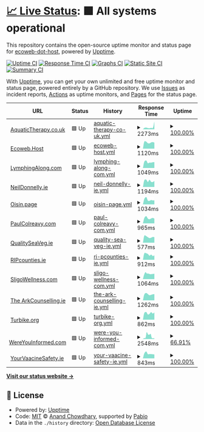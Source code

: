 # [📈 Live Status](https://ecoweb-dot-host.github.io/upptime): <!--live status--> **🟩 All systems operational**

This repository contains the open-source uptime monitor and status page for [ecoweb-dot-host](https://ecoweb-dot-host.github.io/upptime), powered by [Upptime](https://github.com/upptime/upptime).

[![Uptime CI](https://github.com/ecoweb-dot-host/upptime/workflows/Uptime%20CI/badge.svg)](https://github.com/ecoweb-dot-host/upptime/actions?query=workflow%3A%22Uptime+CI%22)
[![Response Time CI](https://github.com/ecoweb-dot-host/upptime/workflows/Response%20Time%20CI/badge.svg)](https://github.com/ecoweb-dot-host/upptime/actions?query=workflow%3A%22Response+Time+CI%22)
[![Graphs CI](https://github.com/ecoweb-dot-host/upptime/workflows/Graphs%20CI/badge.svg)](https://github.com/ecoweb-dot-host/upptime/actions?query=workflow%3A%22Graphs+CI%22)
[![Static Site CI](https://github.com/ecoweb-dot-host/upptime/workflows/Static%20Site%20CI/badge.svg)](https://github.com/ecoweb-dot-host/upptime/actions?query=workflow%3A%22Static+Site+CI%22)
[![Summary CI](https://github.com/ecoweb-dot-host/upptime/workflows/Summary%20CI/badge.svg)](https://github.com/ecoweb-dot-host/upptime/actions?query=workflow%3A%22Summary+CI%22)

With [Upptime](https://upptime.js.org), you can get your own unlimited and free uptime monitor and status page, powered entirely by a GitHub repository. We use [Issues](https://github.com/ecoweb-dot-host/upptime/issues) as incident reports, [Actions](https://github.com/ecoweb-dot-host/upptime/actions) as uptime monitors, and [Pages](https://ecoweb-dot-host.github.io/upptime) for the status page.

<!--start: status pages-->
<!-- This summary is generated by Upptime (https://github.com/upptime/upptime) -->
<!-- Do not edit this manually, your changes will be overwritten -->
<!-- prettier-ignore -->
| URL | Status | History | Response Time | Uptime |
| --- | ------ | ------- | ------------- | ------ |
| <img alt="" src="https://icons.duckduckgo.com/ip3/aquatictherapy.co.uk.ico" height="13"> [AquaticTherapy.co.uk](https://aquatictherapy.co.uk/) | 🟩 Up | [aquatic-therapy-co-uk.yml](https://github.com/ecoweb-dot-host/upptime/commits/HEAD/history/aquatic-therapy-co-uk.yml) | <details><summary><img alt="Response time graph" src="./graphs/aquatic-therapy-co-uk/response-time-week.png" height="20"> 2273ms</summary><br><a href="https://ecoweb-dot-host.github.io/upptime/history/aquatic-therapy-co-uk"><img alt="Response time 1287" src="https://img.shields.io/endpoint?url=https%3A%2F%2Fraw.githubusercontent.com%2Fecoweb-dot-host%2Fupptime%2FHEAD%2Fapi%2Faquatic-therapy-co-uk%2Fresponse-time.json"></a><br><a href="https://ecoweb-dot-host.github.io/upptime/history/aquatic-therapy-co-uk"><img alt="24-hour response time 1444" src="https://img.shields.io/endpoint?url=https%3A%2F%2Fraw.githubusercontent.com%2Fecoweb-dot-host%2Fupptime%2FHEAD%2Fapi%2Faquatic-therapy-co-uk%2Fresponse-time-day.json"></a><br><a href="https://ecoweb-dot-host.github.io/upptime/history/aquatic-therapy-co-uk"><img alt="7-day response time 2273" src="https://img.shields.io/endpoint?url=https%3A%2F%2Fraw.githubusercontent.com%2Fecoweb-dot-host%2Fupptime%2FHEAD%2Fapi%2Faquatic-therapy-co-uk%2Fresponse-time-week.json"></a><br><a href="https://ecoweb-dot-host.github.io/upptime/history/aquatic-therapy-co-uk"><img alt="30-day response time 1832" src="https://img.shields.io/endpoint?url=https%3A%2F%2Fraw.githubusercontent.com%2Fecoweb-dot-host%2Fupptime%2FHEAD%2Fapi%2Faquatic-therapy-co-uk%2Fresponse-time-month.json"></a><br><a href="https://ecoweb-dot-host.github.io/upptime/history/aquatic-therapy-co-uk"><img alt="1-year response time 1287" src="https://img.shields.io/endpoint?url=https%3A%2F%2Fraw.githubusercontent.com%2Fecoweb-dot-host%2Fupptime%2FHEAD%2Fapi%2Faquatic-therapy-co-uk%2Fresponse-time-year.json"></a></details> | <details><summary><a href="https://ecoweb-dot-host.github.io/upptime/history/aquatic-therapy-co-uk">100.00%</a></summary><a href="https://ecoweb-dot-host.github.io/upptime/history/aquatic-therapy-co-uk"><img alt="All-time uptime 100.00%" src="https://img.shields.io/endpoint?url=https%3A%2F%2Fraw.githubusercontent.com%2Fecoweb-dot-host%2Fupptime%2FHEAD%2Fapi%2Faquatic-therapy-co-uk%2Fuptime.json"></a><br><a href="https://ecoweb-dot-host.github.io/upptime/history/aquatic-therapy-co-uk"><img alt="24-hour uptime 100.00%" src="https://img.shields.io/endpoint?url=https%3A%2F%2Fraw.githubusercontent.com%2Fecoweb-dot-host%2Fupptime%2FHEAD%2Fapi%2Faquatic-therapy-co-uk%2Fuptime-day.json"></a><br><a href="https://ecoweb-dot-host.github.io/upptime/history/aquatic-therapy-co-uk"><img alt="7-day uptime 100.00%" src="https://img.shields.io/endpoint?url=https%3A%2F%2Fraw.githubusercontent.com%2Fecoweb-dot-host%2Fupptime%2FHEAD%2Fapi%2Faquatic-therapy-co-uk%2Fuptime-week.json"></a><br><a href="https://ecoweb-dot-host.github.io/upptime/history/aquatic-therapy-co-uk"><img alt="30-day uptime 100.00%" src="https://img.shields.io/endpoint?url=https%3A%2F%2Fraw.githubusercontent.com%2Fecoweb-dot-host%2Fupptime%2FHEAD%2Fapi%2Faquatic-therapy-co-uk%2Fuptime-month.json"></a><br><a href="https://ecoweb-dot-host.github.io/upptime/history/aquatic-therapy-co-uk"><img alt="1-year uptime 100.00%" src="https://img.shields.io/endpoint?url=https%3A%2F%2Fraw.githubusercontent.com%2Fecoweb-dot-host%2Fupptime%2FHEAD%2Fapi%2Faquatic-therapy-co-uk%2Fuptime-year.json"></a></details>
| <img alt="" src="https://icons.duckduckgo.com/ip3/ecoweb.host.ico" height="13"> [Ecoweb.Host](https://ecoweb.host/) | 🟩 Up | [ecoweb-host.yml](https://github.com/ecoweb-dot-host/upptime/commits/HEAD/history/ecoweb-host.yml) | <details><summary><img alt="Response time graph" src="./graphs/ecoweb-host/response-time-week.png" height="20"> 1120ms</summary><br><a href="https://ecoweb-dot-host.github.io/upptime/history/ecoweb-host"><img alt="Response time 1180" src="https://img.shields.io/endpoint?url=https%3A%2F%2Fraw.githubusercontent.com%2Fecoweb-dot-host%2Fupptime%2FHEAD%2Fapi%2Fecoweb-host%2Fresponse-time.json"></a><br><a href="https://ecoweb-dot-host.github.io/upptime/history/ecoweb-host"><img alt="24-hour response time 1201" src="https://img.shields.io/endpoint?url=https%3A%2F%2Fraw.githubusercontent.com%2Fecoweb-dot-host%2Fupptime%2FHEAD%2Fapi%2Fecoweb-host%2Fresponse-time-day.json"></a><br><a href="https://ecoweb-dot-host.github.io/upptime/history/ecoweb-host"><img alt="7-day response time 1120" src="https://img.shields.io/endpoint?url=https%3A%2F%2Fraw.githubusercontent.com%2Fecoweb-dot-host%2Fupptime%2FHEAD%2Fapi%2Fecoweb-host%2Fresponse-time-week.json"></a><br><a href="https://ecoweb-dot-host.github.io/upptime/history/ecoweb-host"><img alt="30-day response time 1082" src="https://img.shields.io/endpoint?url=https%3A%2F%2Fraw.githubusercontent.com%2Fecoweb-dot-host%2Fupptime%2FHEAD%2Fapi%2Fecoweb-host%2Fresponse-time-month.json"></a><br><a href="https://ecoweb-dot-host.github.io/upptime/history/ecoweb-host"><img alt="1-year response time 1180" src="https://img.shields.io/endpoint?url=https%3A%2F%2Fraw.githubusercontent.com%2Fecoweb-dot-host%2Fupptime%2FHEAD%2Fapi%2Fecoweb-host%2Fresponse-time-year.json"></a></details> | <details><summary><a href="https://ecoweb-dot-host.github.io/upptime/history/ecoweb-host">100.00%</a></summary><a href="https://ecoweb-dot-host.github.io/upptime/history/ecoweb-host"><img alt="All-time uptime 98.12%" src="https://img.shields.io/endpoint?url=https%3A%2F%2Fraw.githubusercontent.com%2Fecoweb-dot-host%2Fupptime%2FHEAD%2Fapi%2Fecoweb-host%2Fuptime.json"></a><br><a href="https://ecoweb-dot-host.github.io/upptime/history/ecoweb-host"><img alt="24-hour uptime 100.00%" src="https://img.shields.io/endpoint?url=https%3A%2F%2Fraw.githubusercontent.com%2Fecoweb-dot-host%2Fupptime%2FHEAD%2Fapi%2Fecoweb-host%2Fuptime-day.json"></a><br><a href="https://ecoweb-dot-host.github.io/upptime/history/ecoweb-host"><img alt="7-day uptime 100.00%" src="https://img.shields.io/endpoint?url=https%3A%2F%2Fraw.githubusercontent.com%2Fecoweb-dot-host%2Fupptime%2FHEAD%2Fapi%2Fecoweb-host%2Fuptime-week.json"></a><br><a href="https://ecoweb-dot-host.github.io/upptime/history/ecoweb-host"><img alt="30-day uptime 100.00%" src="https://img.shields.io/endpoint?url=https%3A%2F%2Fraw.githubusercontent.com%2Fecoweb-dot-host%2Fupptime%2FHEAD%2Fapi%2Fecoweb-host%2Fuptime-month.json"></a><br><a href="https://ecoweb-dot-host.github.io/upptime/history/ecoweb-host"><img alt="1-year uptime 98.12%" src="https://img.shields.io/endpoint?url=https%3A%2F%2Fraw.githubusercontent.com%2Fecoweb-dot-host%2Fupptime%2FHEAD%2Fapi%2Fecoweb-host%2Fuptime-year.json"></a></details>
| <img alt="" src="https://icons.duckduckgo.com/ip3/lymphingalong.com.ico" height="13"> [LymphingAlong.com](https://lymphingalong.com/) | 🟩 Up | [lymphing-along-com.yml](https://github.com/ecoweb-dot-host/upptime/commits/HEAD/history/lymphing-along-com.yml) | <details><summary><img alt="Response time graph" src="./graphs/lymphing-along-com/response-time-week.png" height="20"> 1049ms</summary><br><a href="https://ecoweb-dot-host.github.io/upptime/history/lymphing-along-com"><img alt="Response time 1082" src="https://img.shields.io/endpoint?url=https%3A%2F%2Fraw.githubusercontent.com%2Fecoweb-dot-host%2Fupptime%2FHEAD%2Fapi%2Flymphing-along-com%2Fresponse-time.json"></a><br><a href="https://ecoweb-dot-host.github.io/upptime/history/lymphing-along-com"><img alt="24-hour response time 1059" src="https://img.shields.io/endpoint?url=https%3A%2F%2Fraw.githubusercontent.com%2Fecoweb-dot-host%2Fupptime%2FHEAD%2Fapi%2Flymphing-along-com%2Fresponse-time-day.json"></a><br><a href="https://ecoweb-dot-host.github.io/upptime/history/lymphing-along-com"><img alt="7-day response time 1049" src="https://img.shields.io/endpoint?url=https%3A%2F%2Fraw.githubusercontent.com%2Fecoweb-dot-host%2Fupptime%2FHEAD%2Fapi%2Flymphing-along-com%2Fresponse-time-week.json"></a><br><a href="https://ecoweb-dot-host.github.io/upptime/history/lymphing-along-com"><img alt="30-day response time 1106" src="https://img.shields.io/endpoint?url=https%3A%2F%2Fraw.githubusercontent.com%2Fecoweb-dot-host%2Fupptime%2FHEAD%2Fapi%2Flymphing-along-com%2Fresponse-time-month.json"></a><br><a href="https://ecoweb-dot-host.github.io/upptime/history/lymphing-along-com"><img alt="1-year response time 1082" src="https://img.shields.io/endpoint?url=https%3A%2F%2Fraw.githubusercontent.com%2Fecoweb-dot-host%2Fupptime%2FHEAD%2Fapi%2Flymphing-along-com%2Fresponse-time-year.json"></a></details> | <details><summary><a href="https://ecoweb-dot-host.github.io/upptime/history/lymphing-along-com">100.00%</a></summary><a href="https://ecoweb-dot-host.github.io/upptime/history/lymphing-along-com"><img alt="All-time uptime 98.12%" src="https://img.shields.io/endpoint?url=https%3A%2F%2Fraw.githubusercontent.com%2Fecoweb-dot-host%2Fupptime%2FHEAD%2Fapi%2Flymphing-along-com%2Fuptime.json"></a><br><a href="https://ecoweb-dot-host.github.io/upptime/history/lymphing-along-com"><img alt="24-hour uptime 100.00%" src="https://img.shields.io/endpoint?url=https%3A%2F%2Fraw.githubusercontent.com%2Fecoweb-dot-host%2Fupptime%2FHEAD%2Fapi%2Flymphing-along-com%2Fuptime-day.json"></a><br><a href="https://ecoweb-dot-host.github.io/upptime/history/lymphing-along-com"><img alt="7-day uptime 100.00%" src="https://img.shields.io/endpoint?url=https%3A%2F%2Fraw.githubusercontent.com%2Fecoweb-dot-host%2Fupptime%2FHEAD%2Fapi%2Flymphing-along-com%2Fuptime-week.json"></a><br><a href="https://ecoweb-dot-host.github.io/upptime/history/lymphing-along-com"><img alt="30-day uptime 100.00%" src="https://img.shields.io/endpoint?url=https%3A%2F%2Fraw.githubusercontent.com%2Fecoweb-dot-host%2Fupptime%2FHEAD%2Fapi%2Flymphing-along-com%2Fuptime-month.json"></a><br><a href="https://ecoweb-dot-host.github.io/upptime/history/lymphing-along-com"><img alt="1-year uptime 98.12%" src="https://img.shields.io/endpoint?url=https%3A%2F%2Fraw.githubusercontent.com%2Fecoweb-dot-host%2Fupptime%2FHEAD%2Fapi%2Flymphing-along-com%2Fuptime-year.json"></a></details>
| <img alt="" src="https://icons.duckduckgo.com/ip3/neildonnelly.ie.ico" height="13"> [NeilDonnelly.ie](https://neildonnelly.ie/) | 🟩 Up | [neil-donnelly-ie.yml](https://github.com/ecoweb-dot-host/upptime/commits/HEAD/history/neil-donnelly-ie.yml) | <details><summary><img alt="Response time graph" src="./graphs/neil-donnelly-ie/response-time-week.png" height="20"> 1194ms</summary><br><a href="https://ecoweb-dot-host.github.io/upptime/history/neil-donnelly-ie"><img alt="Response time 1709" src="https://img.shields.io/endpoint?url=https%3A%2F%2Fraw.githubusercontent.com%2Fecoweb-dot-host%2Fupptime%2FHEAD%2Fapi%2Fneil-donnelly-ie%2Fresponse-time.json"></a><br><a href="https://ecoweb-dot-host.github.io/upptime/history/neil-donnelly-ie"><img alt="24-hour response time 1032" src="https://img.shields.io/endpoint?url=https%3A%2F%2Fraw.githubusercontent.com%2Fecoweb-dot-host%2Fupptime%2FHEAD%2Fapi%2Fneil-donnelly-ie%2Fresponse-time-day.json"></a><br><a href="https://ecoweb-dot-host.github.io/upptime/history/neil-donnelly-ie"><img alt="7-day response time 1194" src="https://img.shields.io/endpoint?url=https%3A%2F%2Fraw.githubusercontent.com%2Fecoweb-dot-host%2Fupptime%2FHEAD%2Fapi%2Fneil-donnelly-ie%2Fresponse-time-week.json"></a><br><a href="https://ecoweb-dot-host.github.io/upptime/history/neil-donnelly-ie"><img alt="30-day response time 1491" src="https://img.shields.io/endpoint?url=https%3A%2F%2Fraw.githubusercontent.com%2Fecoweb-dot-host%2Fupptime%2FHEAD%2Fapi%2Fneil-donnelly-ie%2Fresponse-time-month.json"></a><br><a href="https://ecoweb-dot-host.github.io/upptime/history/neil-donnelly-ie"><img alt="1-year response time 1709" src="https://img.shields.io/endpoint?url=https%3A%2F%2Fraw.githubusercontent.com%2Fecoweb-dot-host%2Fupptime%2FHEAD%2Fapi%2Fneil-donnelly-ie%2Fresponse-time-year.json"></a></details> | <details><summary><a href="https://ecoweb-dot-host.github.io/upptime/history/neil-donnelly-ie">100.00%</a></summary><a href="https://ecoweb-dot-host.github.io/upptime/history/neil-donnelly-ie"><img alt="All-time uptime 100.00%" src="https://img.shields.io/endpoint?url=https%3A%2F%2Fraw.githubusercontent.com%2Fecoweb-dot-host%2Fupptime%2FHEAD%2Fapi%2Fneil-donnelly-ie%2Fuptime.json"></a><br><a href="https://ecoweb-dot-host.github.io/upptime/history/neil-donnelly-ie"><img alt="24-hour uptime 100.00%" src="https://img.shields.io/endpoint?url=https%3A%2F%2Fraw.githubusercontent.com%2Fecoweb-dot-host%2Fupptime%2FHEAD%2Fapi%2Fneil-donnelly-ie%2Fuptime-day.json"></a><br><a href="https://ecoweb-dot-host.github.io/upptime/history/neil-donnelly-ie"><img alt="7-day uptime 100.00%" src="https://img.shields.io/endpoint?url=https%3A%2F%2Fraw.githubusercontent.com%2Fecoweb-dot-host%2Fupptime%2FHEAD%2Fapi%2Fneil-donnelly-ie%2Fuptime-week.json"></a><br><a href="https://ecoweb-dot-host.github.io/upptime/history/neil-donnelly-ie"><img alt="30-day uptime 100.00%" src="https://img.shields.io/endpoint?url=https%3A%2F%2Fraw.githubusercontent.com%2Fecoweb-dot-host%2Fupptime%2FHEAD%2Fapi%2Fneil-donnelly-ie%2Fuptime-month.json"></a><br><a href="https://ecoweb-dot-host.github.io/upptime/history/neil-donnelly-ie"><img alt="1-year uptime 100.00%" src="https://img.shields.io/endpoint?url=https%3A%2F%2Fraw.githubusercontent.com%2Fecoweb-dot-host%2Fupptime%2FHEAD%2Fapi%2Fneil-donnelly-ie%2Fuptime-year.json"></a></details>
| <img alt="" src="https://icons.duckduckgo.com/ip3/oisin.page.ico" height="13"> [Oisin.page](https://oisin.page) | 🟩 Up | [oisin-page.yml](https://github.com/ecoweb-dot-host/upptime/commits/HEAD/history/oisin-page.yml) | <details><summary><img alt="Response time graph" src="./graphs/oisin-page/response-time-week.png" height="20"> 1034ms</summary><br><a href="https://ecoweb-dot-host.github.io/upptime/history/oisin-page"><img alt="Response time 1194" src="https://img.shields.io/endpoint?url=https%3A%2F%2Fraw.githubusercontent.com%2Fecoweb-dot-host%2Fupptime%2FHEAD%2Fapi%2Foisin-page%2Fresponse-time.json"></a><br><a href="https://ecoweb-dot-host.github.io/upptime/history/oisin-page"><img alt="24-hour response time 938" src="https://img.shields.io/endpoint?url=https%3A%2F%2Fraw.githubusercontent.com%2Fecoweb-dot-host%2Fupptime%2FHEAD%2Fapi%2Foisin-page%2Fresponse-time-day.json"></a><br><a href="https://ecoweb-dot-host.github.io/upptime/history/oisin-page"><img alt="7-day response time 1034" src="https://img.shields.io/endpoint?url=https%3A%2F%2Fraw.githubusercontent.com%2Fecoweb-dot-host%2Fupptime%2FHEAD%2Fapi%2Foisin-page%2Fresponse-time-week.json"></a><br><a href="https://ecoweb-dot-host.github.io/upptime/history/oisin-page"><img alt="30-day response time 1174" src="https://img.shields.io/endpoint?url=https%3A%2F%2Fraw.githubusercontent.com%2Fecoweb-dot-host%2Fupptime%2FHEAD%2Fapi%2Foisin-page%2Fresponse-time-month.json"></a><br><a href="https://ecoweb-dot-host.github.io/upptime/history/oisin-page"><img alt="1-year response time 1194" src="https://img.shields.io/endpoint?url=https%3A%2F%2Fraw.githubusercontent.com%2Fecoweb-dot-host%2Fupptime%2FHEAD%2Fapi%2Foisin-page%2Fresponse-time-year.json"></a></details> | <details><summary><a href="https://ecoweb-dot-host.github.io/upptime/history/oisin-page">100.00%</a></summary><a href="https://ecoweb-dot-host.github.io/upptime/history/oisin-page"><img alt="All-time uptime 99.97%" src="https://img.shields.io/endpoint?url=https%3A%2F%2Fraw.githubusercontent.com%2Fecoweb-dot-host%2Fupptime%2FHEAD%2Fapi%2Foisin-page%2Fuptime.json"></a><br><a href="https://ecoweb-dot-host.github.io/upptime/history/oisin-page"><img alt="24-hour uptime 100.00%" src="https://img.shields.io/endpoint?url=https%3A%2F%2Fraw.githubusercontent.com%2Fecoweb-dot-host%2Fupptime%2FHEAD%2Fapi%2Foisin-page%2Fuptime-day.json"></a><br><a href="https://ecoweb-dot-host.github.io/upptime/history/oisin-page"><img alt="7-day uptime 100.00%" src="https://img.shields.io/endpoint?url=https%3A%2F%2Fraw.githubusercontent.com%2Fecoweb-dot-host%2Fupptime%2FHEAD%2Fapi%2Foisin-page%2Fuptime-week.json"></a><br><a href="https://ecoweb-dot-host.github.io/upptime/history/oisin-page"><img alt="30-day uptime 99.94%" src="https://img.shields.io/endpoint?url=https%3A%2F%2Fraw.githubusercontent.com%2Fecoweb-dot-host%2Fupptime%2FHEAD%2Fapi%2Foisin-page%2Fuptime-month.json"></a><br><a href="https://ecoweb-dot-host.github.io/upptime/history/oisin-page"><img alt="1-year uptime 99.97%" src="https://img.shields.io/endpoint?url=https%3A%2F%2Fraw.githubusercontent.com%2Fecoweb-dot-host%2Fupptime%2FHEAD%2Fapi%2Foisin-page%2Fuptime-year.json"></a></details>
| <img alt="" src="https://icons.duckduckgo.com/ip3/paulcolreavy.com.ico" height="13"> [PaulColreavy.com](https://paulcolreavy.com/) | 🟩 Up | [paul-colreavy-com.yml](https://github.com/ecoweb-dot-host/upptime/commits/HEAD/history/paul-colreavy-com.yml) | <details><summary><img alt="Response time graph" src="./graphs/paul-colreavy-com/response-time-week.png" height="20"> 965ms</summary><br><a href="https://ecoweb-dot-host.github.io/upptime/history/paul-colreavy-com"><img alt="Response time 1231" src="https://img.shields.io/endpoint?url=https%3A%2F%2Fraw.githubusercontent.com%2Fecoweb-dot-host%2Fupptime%2FHEAD%2Fapi%2Fpaul-colreavy-com%2Fresponse-time.json"></a><br><a href="https://ecoweb-dot-host.github.io/upptime/history/paul-colreavy-com"><img alt="24-hour response time 1126" src="https://img.shields.io/endpoint?url=https%3A%2F%2Fraw.githubusercontent.com%2Fecoweb-dot-host%2Fupptime%2FHEAD%2Fapi%2Fpaul-colreavy-com%2Fresponse-time-day.json"></a><br><a href="https://ecoweb-dot-host.github.io/upptime/history/paul-colreavy-com"><img alt="7-day response time 965" src="https://img.shields.io/endpoint?url=https%3A%2F%2Fraw.githubusercontent.com%2Fecoweb-dot-host%2Fupptime%2FHEAD%2Fapi%2Fpaul-colreavy-com%2Fresponse-time-week.json"></a><br><a href="https://ecoweb-dot-host.github.io/upptime/history/paul-colreavy-com"><img alt="30-day response time 1147" src="https://img.shields.io/endpoint?url=https%3A%2F%2Fraw.githubusercontent.com%2Fecoweb-dot-host%2Fupptime%2FHEAD%2Fapi%2Fpaul-colreavy-com%2Fresponse-time-month.json"></a><br><a href="https://ecoweb-dot-host.github.io/upptime/history/paul-colreavy-com"><img alt="1-year response time 1231" src="https://img.shields.io/endpoint?url=https%3A%2F%2Fraw.githubusercontent.com%2Fecoweb-dot-host%2Fupptime%2FHEAD%2Fapi%2Fpaul-colreavy-com%2Fresponse-time-year.json"></a></details> | <details><summary><a href="https://ecoweb-dot-host.github.io/upptime/history/paul-colreavy-com">100.00%</a></summary><a href="https://ecoweb-dot-host.github.io/upptime/history/paul-colreavy-com"><img alt="All-time uptime 100.00%" src="https://img.shields.io/endpoint?url=https%3A%2F%2Fraw.githubusercontent.com%2Fecoweb-dot-host%2Fupptime%2FHEAD%2Fapi%2Fpaul-colreavy-com%2Fuptime.json"></a><br><a href="https://ecoweb-dot-host.github.io/upptime/history/paul-colreavy-com"><img alt="24-hour uptime 100.00%" src="https://img.shields.io/endpoint?url=https%3A%2F%2Fraw.githubusercontent.com%2Fecoweb-dot-host%2Fupptime%2FHEAD%2Fapi%2Fpaul-colreavy-com%2Fuptime-day.json"></a><br><a href="https://ecoweb-dot-host.github.io/upptime/history/paul-colreavy-com"><img alt="7-day uptime 100.00%" src="https://img.shields.io/endpoint?url=https%3A%2F%2Fraw.githubusercontent.com%2Fecoweb-dot-host%2Fupptime%2FHEAD%2Fapi%2Fpaul-colreavy-com%2Fuptime-week.json"></a><br><a href="https://ecoweb-dot-host.github.io/upptime/history/paul-colreavy-com"><img alt="30-day uptime 100.00%" src="https://img.shields.io/endpoint?url=https%3A%2F%2Fraw.githubusercontent.com%2Fecoweb-dot-host%2Fupptime%2FHEAD%2Fapi%2Fpaul-colreavy-com%2Fuptime-month.json"></a><br><a href="https://ecoweb-dot-host.github.io/upptime/history/paul-colreavy-com"><img alt="1-year uptime 100.00%" src="https://img.shields.io/endpoint?url=https%3A%2F%2Fraw.githubusercontent.com%2Fecoweb-dot-host%2Fupptime%2FHEAD%2Fapi%2Fpaul-colreavy-com%2Fuptime-year.json"></a></details>
| <img alt="" src="https://icons.duckduckgo.com/ip3/qualityseaveg.ie.ico" height="13"> [QualitySeaVeg.ie](https://qualityseaveg.ie/) | 🟩 Up | [quality-sea-veg-ie.yml](https://github.com/ecoweb-dot-host/upptime/commits/HEAD/history/quality-sea-veg-ie.yml) | <details><summary><img alt="Response time graph" src="./graphs/quality-sea-veg-ie/response-time-week.png" height="20"> 577ms</summary><br><a href="https://ecoweb-dot-host.github.io/upptime/history/quality-sea-veg-ie"><img alt="Response time 614" src="https://img.shields.io/endpoint?url=https%3A%2F%2Fraw.githubusercontent.com%2Fecoweb-dot-host%2Fupptime%2FHEAD%2Fapi%2Fquality-sea-veg-ie%2Fresponse-time.json"></a><br><a href="https://ecoweb-dot-host.github.io/upptime/history/quality-sea-veg-ie"><img alt="24-hour response time 623" src="https://img.shields.io/endpoint?url=https%3A%2F%2Fraw.githubusercontent.com%2Fecoweb-dot-host%2Fupptime%2FHEAD%2Fapi%2Fquality-sea-veg-ie%2Fresponse-time-day.json"></a><br><a href="https://ecoweb-dot-host.github.io/upptime/history/quality-sea-veg-ie"><img alt="7-day response time 577" src="https://img.shields.io/endpoint?url=https%3A%2F%2Fraw.githubusercontent.com%2Fecoweb-dot-host%2Fupptime%2FHEAD%2Fapi%2Fquality-sea-veg-ie%2Fresponse-time-week.json"></a><br><a href="https://ecoweb-dot-host.github.io/upptime/history/quality-sea-veg-ie"><img alt="30-day response time 620" src="https://img.shields.io/endpoint?url=https%3A%2F%2Fraw.githubusercontent.com%2Fecoweb-dot-host%2Fupptime%2FHEAD%2Fapi%2Fquality-sea-veg-ie%2Fresponse-time-month.json"></a><br><a href="https://ecoweb-dot-host.github.io/upptime/history/quality-sea-veg-ie"><img alt="1-year response time 614" src="https://img.shields.io/endpoint?url=https%3A%2F%2Fraw.githubusercontent.com%2Fecoweb-dot-host%2Fupptime%2FHEAD%2Fapi%2Fquality-sea-veg-ie%2Fresponse-time-year.json"></a></details> | <details><summary><a href="https://ecoweb-dot-host.github.io/upptime/history/quality-sea-veg-ie">100.00%</a></summary><a href="https://ecoweb-dot-host.github.io/upptime/history/quality-sea-veg-ie"><img alt="All-time uptime 99.93%" src="https://img.shields.io/endpoint?url=https%3A%2F%2Fraw.githubusercontent.com%2Fecoweb-dot-host%2Fupptime%2FHEAD%2Fapi%2Fquality-sea-veg-ie%2Fuptime.json"></a><br><a href="https://ecoweb-dot-host.github.io/upptime/history/quality-sea-veg-ie"><img alt="24-hour uptime 100.00%" src="https://img.shields.io/endpoint?url=https%3A%2F%2Fraw.githubusercontent.com%2Fecoweb-dot-host%2Fupptime%2FHEAD%2Fapi%2Fquality-sea-veg-ie%2Fuptime-day.json"></a><br><a href="https://ecoweb-dot-host.github.io/upptime/history/quality-sea-veg-ie"><img alt="7-day uptime 100.00%" src="https://img.shields.io/endpoint?url=https%3A%2F%2Fraw.githubusercontent.com%2Fecoweb-dot-host%2Fupptime%2FHEAD%2Fapi%2Fquality-sea-veg-ie%2Fuptime-week.json"></a><br><a href="https://ecoweb-dot-host.github.io/upptime/history/quality-sea-veg-ie"><img alt="30-day uptime 100.00%" src="https://img.shields.io/endpoint?url=https%3A%2F%2Fraw.githubusercontent.com%2Fecoweb-dot-host%2Fupptime%2FHEAD%2Fapi%2Fquality-sea-veg-ie%2Fuptime-month.json"></a><br><a href="https://ecoweb-dot-host.github.io/upptime/history/quality-sea-veg-ie"><img alt="1-year uptime 99.93%" src="https://img.shields.io/endpoint?url=https%3A%2F%2Fraw.githubusercontent.com%2Fecoweb-dot-host%2Fupptime%2FHEAD%2Fapi%2Fquality-sea-veg-ie%2Fuptime-year.json"></a></details>
| <img alt="" src="https://icons.duckduckgo.com/ip3/ripcounties.ie.ico" height="13"> [RIPcounties.ie](https://ripcounties.ie/) | 🟩 Up | [ri-pcounties-ie.yml](https://github.com/ecoweb-dot-host/upptime/commits/HEAD/history/ri-pcounties-ie.yml) | <details><summary><img alt="Response time graph" src="./graphs/ri-pcounties-ie/response-time-week.png" height="20"> 912ms</summary><br><a href="https://ecoweb-dot-host.github.io/upptime/history/ri-pcounties-ie"><img alt="Response time 1002" src="https://img.shields.io/endpoint?url=https%3A%2F%2Fraw.githubusercontent.com%2Fecoweb-dot-host%2Fupptime%2FHEAD%2Fapi%2Fri-pcounties-ie%2Fresponse-time.json"></a><br><a href="https://ecoweb-dot-host.github.io/upptime/history/ri-pcounties-ie"><img alt="24-hour response time 1024" src="https://img.shields.io/endpoint?url=https%3A%2F%2Fraw.githubusercontent.com%2Fecoweb-dot-host%2Fupptime%2FHEAD%2Fapi%2Fri-pcounties-ie%2Fresponse-time-day.json"></a><br><a href="https://ecoweb-dot-host.github.io/upptime/history/ri-pcounties-ie"><img alt="7-day response time 912" src="https://img.shields.io/endpoint?url=https%3A%2F%2Fraw.githubusercontent.com%2Fecoweb-dot-host%2Fupptime%2FHEAD%2Fapi%2Fri-pcounties-ie%2Fresponse-time-week.json"></a><br><a href="https://ecoweb-dot-host.github.io/upptime/history/ri-pcounties-ie"><img alt="30-day response time 964" src="https://img.shields.io/endpoint?url=https%3A%2F%2Fraw.githubusercontent.com%2Fecoweb-dot-host%2Fupptime%2FHEAD%2Fapi%2Fri-pcounties-ie%2Fresponse-time-month.json"></a><br><a href="https://ecoweb-dot-host.github.io/upptime/history/ri-pcounties-ie"><img alt="1-year response time 1002" src="https://img.shields.io/endpoint?url=https%3A%2F%2Fraw.githubusercontent.com%2Fecoweb-dot-host%2Fupptime%2FHEAD%2Fapi%2Fri-pcounties-ie%2Fresponse-time-year.json"></a></details> | <details><summary><a href="https://ecoweb-dot-host.github.io/upptime/history/ri-pcounties-ie">100.00%</a></summary><a href="https://ecoweb-dot-host.github.io/upptime/history/ri-pcounties-ie"><img alt="All-time uptime 94.59%" src="https://img.shields.io/endpoint?url=https%3A%2F%2Fraw.githubusercontent.com%2Fecoweb-dot-host%2Fupptime%2FHEAD%2Fapi%2Fri-pcounties-ie%2Fuptime.json"></a><br><a href="https://ecoweb-dot-host.github.io/upptime/history/ri-pcounties-ie"><img alt="24-hour uptime 100.00%" src="https://img.shields.io/endpoint?url=https%3A%2F%2Fraw.githubusercontent.com%2Fecoweb-dot-host%2Fupptime%2FHEAD%2Fapi%2Fri-pcounties-ie%2Fuptime-day.json"></a><br><a href="https://ecoweb-dot-host.github.io/upptime/history/ri-pcounties-ie"><img alt="7-day uptime 100.00%" src="https://img.shields.io/endpoint?url=https%3A%2F%2Fraw.githubusercontent.com%2Fecoweb-dot-host%2Fupptime%2FHEAD%2Fapi%2Fri-pcounties-ie%2Fuptime-week.json"></a><br><a href="https://ecoweb-dot-host.github.io/upptime/history/ri-pcounties-ie"><img alt="30-day uptime 100.00%" src="https://img.shields.io/endpoint?url=https%3A%2F%2Fraw.githubusercontent.com%2Fecoweb-dot-host%2Fupptime%2FHEAD%2Fapi%2Fri-pcounties-ie%2Fuptime-month.json"></a><br><a href="https://ecoweb-dot-host.github.io/upptime/history/ri-pcounties-ie"><img alt="1-year uptime 94.59%" src="https://img.shields.io/endpoint?url=https%3A%2F%2Fraw.githubusercontent.com%2Fecoweb-dot-host%2Fupptime%2FHEAD%2Fapi%2Fri-pcounties-ie%2Fuptime-year.json"></a></details>
| <img alt="" src="https://icons.duckduckgo.com/ip3/sligowellness.com.ico" height="13"> [SligoWellness.com](https://sligowellness.com/) | 🟩 Up | [sligo-wellness-com.yml](https://github.com/ecoweb-dot-host/upptime/commits/HEAD/history/sligo-wellness-com.yml) | <details><summary><img alt="Response time graph" src="./graphs/sligo-wellness-com/response-time-week.png" height="20"> 1064ms</summary><br><a href="https://ecoweb-dot-host.github.io/upptime/history/sligo-wellness-com"><img alt="Response time 1396" src="https://img.shields.io/endpoint?url=https%3A%2F%2Fraw.githubusercontent.com%2Fecoweb-dot-host%2Fupptime%2FHEAD%2Fapi%2Fsligo-wellness-com%2Fresponse-time.json"></a><br><a href="https://ecoweb-dot-host.github.io/upptime/history/sligo-wellness-com"><img alt="24-hour response time 984" src="https://img.shields.io/endpoint?url=https%3A%2F%2Fraw.githubusercontent.com%2Fecoweb-dot-host%2Fupptime%2FHEAD%2Fapi%2Fsligo-wellness-com%2Fresponse-time-day.json"></a><br><a href="https://ecoweb-dot-host.github.io/upptime/history/sligo-wellness-com"><img alt="7-day response time 1064" src="https://img.shields.io/endpoint?url=https%3A%2F%2Fraw.githubusercontent.com%2Fecoweb-dot-host%2Fupptime%2FHEAD%2Fapi%2Fsligo-wellness-com%2Fresponse-time-week.json"></a><br><a href="https://ecoweb-dot-host.github.io/upptime/history/sligo-wellness-com"><img alt="30-day response time 1112" src="https://img.shields.io/endpoint?url=https%3A%2F%2Fraw.githubusercontent.com%2Fecoweb-dot-host%2Fupptime%2FHEAD%2Fapi%2Fsligo-wellness-com%2Fresponse-time-month.json"></a><br><a href="https://ecoweb-dot-host.github.io/upptime/history/sligo-wellness-com"><img alt="1-year response time 1396" src="https://img.shields.io/endpoint?url=https%3A%2F%2Fraw.githubusercontent.com%2Fecoweb-dot-host%2Fupptime%2FHEAD%2Fapi%2Fsligo-wellness-com%2Fresponse-time-year.json"></a></details> | <details><summary><a href="https://ecoweb-dot-host.github.io/upptime/history/sligo-wellness-com">100.00%</a></summary><a href="https://ecoweb-dot-host.github.io/upptime/history/sligo-wellness-com"><img alt="All-time uptime 99.96%" src="https://img.shields.io/endpoint?url=https%3A%2F%2Fraw.githubusercontent.com%2Fecoweb-dot-host%2Fupptime%2FHEAD%2Fapi%2Fsligo-wellness-com%2Fuptime.json"></a><br><a href="https://ecoweb-dot-host.github.io/upptime/history/sligo-wellness-com"><img alt="24-hour uptime 100.00%" src="https://img.shields.io/endpoint?url=https%3A%2F%2Fraw.githubusercontent.com%2Fecoweb-dot-host%2Fupptime%2FHEAD%2Fapi%2Fsligo-wellness-com%2Fuptime-day.json"></a><br><a href="https://ecoweb-dot-host.github.io/upptime/history/sligo-wellness-com"><img alt="7-day uptime 100.00%" src="https://img.shields.io/endpoint?url=https%3A%2F%2Fraw.githubusercontent.com%2Fecoweb-dot-host%2Fupptime%2FHEAD%2Fapi%2Fsligo-wellness-com%2Fuptime-week.json"></a><br><a href="https://ecoweb-dot-host.github.io/upptime/history/sligo-wellness-com"><img alt="30-day uptime 99.90%" src="https://img.shields.io/endpoint?url=https%3A%2F%2Fraw.githubusercontent.com%2Fecoweb-dot-host%2Fupptime%2FHEAD%2Fapi%2Fsligo-wellness-com%2Fuptime-month.json"></a><br><a href="https://ecoweb-dot-host.github.io/upptime/history/sligo-wellness-com"><img alt="1-year uptime 99.96%" src="https://img.shields.io/endpoint?url=https%3A%2F%2Fraw.githubusercontent.com%2Fecoweb-dot-host%2Fupptime%2FHEAD%2Fapi%2Fsligo-wellness-com%2Fuptime-year.json"></a></details>
| <img alt="" src="https://icons.duckduckgo.com/ip3/thearkcounselling.ie.ico" height="13"> [The ArkCounselling.ie](https://thearkcounselling.ie/) | 🟩 Up | [the-ark-counselling-ie.yml](https://github.com/ecoweb-dot-host/upptime/commits/HEAD/history/the-ark-counselling-ie.yml) | <details><summary><img alt="Response time graph" src="./graphs/the-ark-counselling-ie/response-time-week.png" height="20"> 1262ms</summary><br><a href="https://ecoweb-dot-host.github.io/upptime/history/the-ark-counselling-ie"><img alt="Response time 1135" src="https://img.shields.io/endpoint?url=https%3A%2F%2Fraw.githubusercontent.com%2Fecoweb-dot-host%2Fupptime%2FHEAD%2Fapi%2Fthe-ark-counselling-ie%2Fresponse-time.json"></a><br><a href="https://ecoweb-dot-host.github.io/upptime/history/the-ark-counselling-ie"><img alt="24-hour response time 1260" src="https://img.shields.io/endpoint?url=https%3A%2F%2Fraw.githubusercontent.com%2Fecoweb-dot-host%2Fupptime%2FHEAD%2Fapi%2Fthe-ark-counselling-ie%2Fresponse-time-day.json"></a><br><a href="https://ecoweb-dot-host.github.io/upptime/history/the-ark-counselling-ie"><img alt="7-day response time 1262" src="https://img.shields.io/endpoint?url=https%3A%2F%2Fraw.githubusercontent.com%2Fecoweb-dot-host%2Fupptime%2FHEAD%2Fapi%2Fthe-ark-counselling-ie%2Fresponse-time-week.json"></a><br><a href="https://ecoweb-dot-host.github.io/upptime/history/the-ark-counselling-ie"><img alt="30-day response time 1240" src="https://img.shields.io/endpoint?url=https%3A%2F%2Fraw.githubusercontent.com%2Fecoweb-dot-host%2Fupptime%2FHEAD%2Fapi%2Fthe-ark-counselling-ie%2Fresponse-time-month.json"></a><br><a href="https://ecoweb-dot-host.github.io/upptime/history/the-ark-counselling-ie"><img alt="1-year response time 1135" src="https://img.shields.io/endpoint?url=https%3A%2F%2Fraw.githubusercontent.com%2Fecoweb-dot-host%2Fupptime%2FHEAD%2Fapi%2Fthe-ark-counselling-ie%2Fresponse-time-year.json"></a></details> | <details><summary><a href="https://ecoweb-dot-host.github.io/upptime/history/the-ark-counselling-ie">100.00%</a></summary><a href="https://ecoweb-dot-host.github.io/upptime/history/the-ark-counselling-ie"><img alt="All-time uptime 100.00%" src="https://img.shields.io/endpoint?url=https%3A%2F%2Fraw.githubusercontent.com%2Fecoweb-dot-host%2Fupptime%2FHEAD%2Fapi%2Fthe-ark-counselling-ie%2Fuptime.json"></a><br><a href="https://ecoweb-dot-host.github.io/upptime/history/the-ark-counselling-ie"><img alt="24-hour uptime 100.00%" src="https://img.shields.io/endpoint?url=https%3A%2F%2Fraw.githubusercontent.com%2Fecoweb-dot-host%2Fupptime%2FHEAD%2Fapi%2Fthe-ark-counselling-ie%2Fuptime-day.json"></a><br><a href="https://ecoweb-dot-host.github.io/upptime/history/the-ark-counselling-ie"><img alt="7-day uptime 100.00%" src="https://img.shields.io/endpoint?url=https%3A%2F%2Fraw.githubusercontent.com%2Fecoweb-dot-host%2Fupptime%2FHEAD%2Fapi%2Fthe-ark-counselling-ie%2Fuptime-week.json"></a><br><a href="https://ecoweb-dot-host.github.io/upptime/history/the-ark-counselling-ie"><img alt="30-day uptime 100.00%" src="https://img.shields.io/endpoint?url=https%3A%2F%2Fraw.githubusercontent.com%2Fecoweb-dot-host%2Fupptime%2FHEAD%2Fapi%2Fthe-ark-counselling-ie%2Fuptime-month.json"></a><br><a href="https://ecoweb-dot-host.github.io/upptime/history/the-ark-counselling-ie"><img alt="1-year uptime 100.00%" src="https://img.shields.io/endpoint?url=https%3A%2F%2Fraw.githubusercontent.com%2Fecoweb-dot-host%2Fupptime%2FHEAD%2Fapi%2Fthe-ark-counselling-ie%2Fuptime-year.json"></a></details>
| <img alt="" src="https://icons.duckduckgo.com/ip3/turbike.org.ico" height="13"> [Turbike.org](https://turbike.org) | 🟩 Up | [turbike-org.yml](https://github.com/ecoweb-dot-host/upptime/commits/HEAD/history/turbike-org.yml) | <details><summary><img alt="Response time graph" src="./graphs/turbike-org/response-time-week.png" height="20"> 862ms</summary><br><a href="https://ecoweb-dot-host.github.io/upptime/history/turbike-org"><img alt="Response time 1108" src="https://img.shields.io/endpoint?url=https%3A%2F%2Fraw.githubusercontent.com%2Fecoweb-dot-host%2Fupptime%2FHEAD%2Fapi%2Fturbike-org%2Fresponse-time.json"></a><br><a href="https://ecoweb-dot-host.github.io/upptime/history/turbike-org"><img alt="24-hour response time 899" src="https://img.shields.io/endpoint?url=https%3A%2F%2Fraw.githubusercontent.com%2Fecoweb-dot-host%2Fupptime%2FHEAD%2Fapi%2Fturbike-org%2Fresponse-time-day.json"></a><br><a href="https://ecoweb-dot-host.github.io/upptime/history/turbike-org"><img alt="7-day response time 862" src="https://img.shields.io/endpoint?url=https%3A%2F%2Fraw.githubusercontent.com%2Fecoweb-dot-host%2Fupptime%2FHEAD%2Fapi%2Fturbike-org%2Fresponse-time-week.json"></a><br><a href="https://ecoweb-dot-host.github.io/upptime/history/turbike-org"><img alt="30-day response time 1102" src="https://img.shields.io/endpoint?url=https%3A%2F%2Fraw.githubusercontent.com%2Fecoweb-dot-host%2Fupptime%2FHEAD%2Fapi%2Fturbike-org%2Fresponse-time-month.json"></a><br><a href="https://ecoweb-dot-host.github.io/upptime/history/turbike-org"><img alt="1-year response time 1108" src="https://img.shields.io/endpoint?url=https%3A%2F%2Fraw.githubusercontent.com%2Fecoweb-dot-host%2Fupptime%2FHEAD%2Fapi%2Fturbike-org%2Fresponse-time-year.json"></a></details> | <details><summary><a href="https://ecoweb-dot-host.github.io/upptime/history/turbike-org">100.00%</a></summary><a href="https://ecoweb-dot-host.github.io/upptime/history/turbike-org"><img alt="All-time uptime 98.12%" src="https://img.shields.io/endpoint?url=https%3A%2F%2Fraw.githubusercontent.com%2Fecoweb-dot-host%2Fupptime%2FHEAD%2Fapi%2Fturbike-org%2Fuptime.json"></a><br><a href="https://ecoweb-dot-host.github.io/upptime/history/turbike-org"><img alt="24-hour uptime 100.00%" src="https://img.shields.io/endpoint?url=https%3A%2F%2Fraw.githubusercontent.com%2Fecoweb-dot-host%2Fupptime%2FHEAD%2Fapi%2Fturbike-org%2Fuptime-day.json"></a><br><a href="https://ecoweb-dot-host.github.io/upptime/history/turbike-org"><img alt="7-day uptime 100.00%" src="https://img.shields.io/endpoint?url=https%3A%2F%2Fraw.githubusercontent.com%2Fecoweb-dot-host%2Fupptime%2FHEAD%2Fapi%2Fturbike-org%2Fuptime-week.json"></a><br><a href="https://ecoweb-dot-host.github.io/upptime/history/turbike-org"><img alt="30-day uptime 100.00%" src="https://img.shields.io/endpoint?url=https%3A%2F%2Fraw.githubusercontent.com%2Fecoweb-dot-host%2Fupptime%2FHEAD%2Fapi%2Fturbike-org%2Fuptime-month.json"></a><br><a href="https://ecoweb-dot-host.github.io/upptime/history/turbike-org"><img alt="1-year uptime 98.12%" src="https://img.shields.io/endpoint?url=https%3A%2F%2Fraw.githubusercontent.com%2Fecoweb-dot-host%2Fupptime%2FHEAD%2Fapi%2Fturbike-org%2Fuptime-year.json"></a></details>
| <img alt="" src="https://icons.duckduckgo.com/ip3/wereyouinformed.com.ico" height="13"> [WereYouInformed.com](https://wereyouinformed.com/) | 🟩 Up | [were-you-informed-com.yml](https://github.com/ecoweb-dot-host/upptime/commits/HEAD/history/were-you-informed-com.yml) | <details><summary><img alt="Response time graph" src="./graphs/were-you-informed-com/response-time-week.png" height="20"> 2548ms</summary><br><a href="https://ecoweb-dot-host.github.io/upptime/history/were-you-informed-com"><img alt="Response time 3267" src="https://img.shields.io/endpoint?url=https%3A%2F%2Fraw.githubusercontent.com%2Fecoweb-dot-host%2Fupptime%2FHEAD%2Fapi%2Fwere-you-informed-com%2Fresponse-time.json"></a><br><a href="https://ecoweb-dot-host.github.io/upptime/history/were-you-informed-com"><img alt="24-hour response time 3409" src="https://img.shields.io/endpoint?url=https%3A%2F%2Fraw.githubusercontent.com%2Fecoweb-dot-host%2Fupptime%2FHEAD%2Fapi%2Fwere-you-informed-com%2Fresponse-time-day.json"></a><br><a href="https://ecoweb-dot-host.github.io/upptime/history/were-you-informed-com"><img alt="7-day response time 2548" src="https://img.shields.io/endpoint?url=https%3A%2F%2Fraw.githubusercontent.com%2Fecoweb-dot-host%2Fupptime%2FHEAD%2Fapi%2Fwere-you-informed-com%2Fresponse-time-week.json"></a><br><a href="https://ecoweb-dot-host.github.io/upptime/history/were-you-informed-com"><img alt="30-day response time 2858" src="https://img.shields.io/endpoint?url=https%3A%2F%2Fraw.githubusercontent.com%2Fecoweb-dot-host%2Fupptime%2FHEAD%2Fapi%2Fwere-you-informed-com%2Fresponse-time-month.json"></a><br><a href="https://ecoweb-dot-host.github.io/upptime/history/were-you-informed-com"><img alt="1-year response time 3267" src="https://img.shields.io/endpoint?url=https%3A%2F%2Fraw.githubusercontent.com%2Fecoweb-dot-host%2Fupptime%2FHEAD%2Fapi%2Fwere-you-informed-com%2Fresponse-time-year.json"></a></details> | <details><summary><a href="https://ecoweb-dot-host.github.io/upptime/history/were-you-informed-com">66.91%</a></summary><a href="https://ecoweb-dot-host.github.io/upptime/history/were-you-informed-com"><img alt="All-time uptime 71.22%" src="https://img.shields.io/endpoint?url=https%3A%2F%2Fraw.githubusercontent.com%2Fecoweb-dot-host%2Fupptime%2FHEAD%2Fapi%2Fwere-you-informed-com%2Fuptime.json"></a><br><a href="https://ecoweb-dot-host.github.io/upptime/history/were-you-informed-com"><img alt="24-hour uptime 71.07%" src="https://img.shields.io/endpoint?url=https%3A%2F%2Fraw.githubusercontent.com%2Fecoweb-dot-host%2Fupptime%2FHEAD%2Fapi%2Fwere-you-informed-com%2Fuptime-day.json"></a><br><a href="https://ecoweb-dot-host.github.io/upptime/history/were-you-informed-com"><img alt="7-day uptime 66.91%" src="https://img.shields.io/endpoint?url=https%3A%2F%2Fraw.githubusercontent.com%2Fecoweb-dot-host%2Fupptime%2FHEAD%2Fapi%2Fwere-you-informed-com%2Fuptime-week.json"></a><br><a href="https://ecoweb-dot-host.github.io/upptime/history/were-you-informed-com"><img alt="30-day uptime 51.83%" src="https://img.shields.io/endpoint?url=https%3A%2F%2Fraw.githubusercontent.com%2Fecoweb-dot-host%2Fupptime%2FHEAD%2Fapi%2Fwere-you-informed-com%2Fuptime-month.json"></a><br><a href="https://ecoweb-dot-host.github.io/upptime/history/were-you-informed-com"><img alt="1-year uptime 71.22%" src="https://img.shields.io/endpoint?url=https%3A%2F%2Fraw.githubusercontent.com%2Fecoweb-dot-host%2Fupptime%2FHEAD%2Fapi%2Fwere-you-informed-com%2Fuptime-year.json"></a></details>
| <img alt="" src="https://icons.duckduckgo.com/ip3/yourvaccinesafety.ie.ico" height="13"> [YourVaacineSafety.ie](https://yourvaccinesafety.ie/) | 🟩 Up | [your-vaacine-safety-ie.yml](https://github.com/ecoweb-dot-host/upptime/commits/HEAD/history/your-vaacine-safety-ie.yml) | <details><summary><img alt="Response time graph" src="./graphs/your-vaacine-safety-ie/response-time-week.png" height="20"> 843ms</summary><br><a href="https://ecoweb-dot-host.github.io/upptime/history/your-vaacine-safety-ie"><img alt="Response time 898" src="https://img.shields.io/endpoint?url=https%3A%2F%2Fraw.githubusercontent.com%2Fecoweb-dot-host%2Fupptime%2FHEAD%2Fapi%2Fyour-vaacine-safety-ie%2Fresponse-time.json"></a><br><a href="https://ecoweb-dot-host.github.io/upptime/history/your-vaacine-safety-ie"><img alt="24-hour response time 904" src="https://img.shields.io/endpoint?url=https%3A%2F%2Fraw.githubusercontent.com%2Fecoweb-dot-host%2Fupptime%2FHEAD%2Fapi%2Fyour-vaacine-safety-ie%2Fresponse-time-day.json"></a><br><a href="https://ecoweb-dot-host.github.io/upptime/history/your-vaacine-safety-ie"><img alt="7-day response time 843" src="https://img.shields.io/endpoint?url=https%3A%2F%2Fraw.githubusercontent.com%2Fecoweb-dot-host%2Fupptime%2FHEAD%2Fapi%2Fyour-vaacine-safety-ie%2Fresponse-time-week.json"></a><br><a href="https://ecoweb-dot-host.github.io/upptime/history/your-vaacine-safety-ie"><img alt="30-day response time 930" src="https://img.shields.io/endpoint?url=https%3A%2F%2Fraw.githubusercontent.com%2Fecoweb-dot-host%2Fupptime%2FHEAD%2Fapi%2Fyour-vaacine-safety-ie%2Fresponse-time-month.json"></a><br><a href="https://ecoweb-dot-host.github.io/upptime/history/your-vaacine-safety-ie"><img alt="1-year response time 898" src="https://img.shields.io/endpoint?url=https%3A%2F%2Fraw.githubusercontent.com%2Fecoweb-dot-host%2Fupptime%2FHEAD%2Fapi%2Fyour-vaacine-safety-ie%2Fresponse-time-year.json"></a></details> | <details><summary><a href="https://ecoweb-dot-host.github.io/upptime/history/your-vaacine-safety-ie">100.00%</a></summary><a href="https://ecoweb-dot-host.github.io/upptime/history/your-vaacine-safety-ie"><img alt="All-time uptime 99.99%" src="https://img.shields.io/endpoint?url=https%3A%2F%2Fraw.githubusercontent.com%2Fecoweb-dot-host%2Fupptime%2FHEAD%2Fapi%2Fyour-vaacine-safety-ie%2Fuptime.json"></a><br><a href="https://ecoweb-dot-host.github.io/upptime/history/your-vaacine-safety-ie"><img alt="24-hour uptime 100.00%" src="https://img.shields.io/endpoint?url=https%3A%2F%2Fraw.githubusercontent.com%2Fecoweb-dot-host%2Fupptime%2FHEAD%2Fapi%2Fyour-vaacine-safety-ie%2Fuptime-day.json"></a><br><a href="https://ecoweb-dot-host.github.io/upptime/history/your-vaacine-safety-ie"><img alt="7-day uptime 100.00%" src="https://img.shields.io/endpoint?url=https%3A%2F%2Fraw.githubusercontent.com%2Fecoweb-dot-host%2Fupptime%2FHEAD%2Fapi%2Fyour-vaacine-safety-ie%2Fuptime-week.json"></a><br><a href="https://ecoweb-dot-host.github.io/upptime/history/your-vaacine-safety-ie"><img alt="30-day uptime 100.00%" src="https://img.shields.io/endpoint?url=https%3A%2F%2Fraw.githubusercontent.com%2Fecoweb-dot-host%2Fupptime%2FHEAD%2Fapi%2Fyour-vaacine-safety-ie%2Fuptime-month.json"></a><br><a href="https://ecoweb-dot-host.github.io/upptime/history/your-vaacine-safety-ie"><img alt="1-year uptime 99.99%" src="https://img.shields.io/endpoint?url=https%3A%2F%2Fraw.githubusercontent.com%2Fecoweb-dot-host%2Fupptime%2FHEAD%2Fapi%2Fyour-vaacine-safety-ie%2Fuptime-year.json"></a></details>

<!--end: status pages-->

[**Visit our status website →**](https://ecoweb-dot-host.github.io/upptime)

## 📄 License

- Powered by: [Upptime](https://github.com/upptime/upptime)
- Code: [MIT](./LICENSE) © [Anand Chowdhary](https://anandchowdhary.com), supported by [Pabio](https://pabio.com)
- Data in the `./history` directory: [Open Database License](https://opendatacommons.org/licenses/odbl/1-0/)
